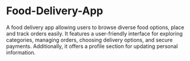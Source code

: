 # Food-Delivery-App
A food delivery app allowing users to browse diverse food options, place and track orders easily. It features a user-friendly interface for exploring categories, managing orders, choosing delivery options, and secure payments. Additionally, it offers a profile section for updating personal information.
